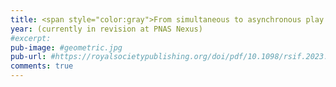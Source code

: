 ```yaml
---
title: <span style="color:gray">From simultaneous to asynchronous play in direct reciprocity</span>
year: (currently in revision at PNAS Nexus)
#excerpt:
pub-image: #geometric.jpg
pub-url: #https://royalsocietypublishing.org/doi/pdf/10.1098/rsif.2023.0460
comments: true
---
```



